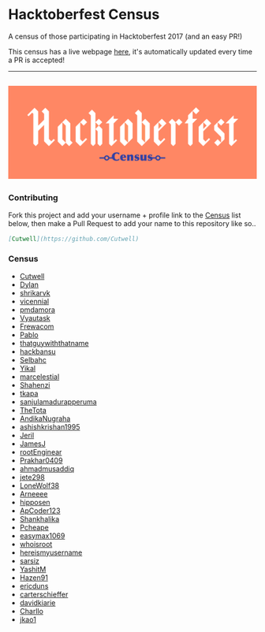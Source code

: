 # Hacktoberfest Census

A census of those participating in Hacktoberfest 2017 (and an easy PR!)

This census has a live webpage [here](https://cutwell.github.io/Hacktoberfest-Census), it's automatically updated every time a PR is accepted!

---
![Hacktoberfest-Census](static/img/Hackcensus.png "Hacktoberfest-Census")
---

### Contributing
Fork this project and add your username + profile link to the [Census](https://github.com/Cutwell/Hacktoberfest-Census#census) list below, then make a Pull Request to add your name to this repository like so..
```markdown
[Cutwell](https://github.com/Cutwell)
```

### Census
 - [Cutwell](https://github.com/Cutwell)
 - [Dylan](https://github.com/dylanmaryk)
 - [shrikarvk](https://github.com/shrikarvk)
 - [vicennial](https://github.com/vicennial)
 - [pmdamora](https://github.com/pmdamora)
 - [Vyautask](https://github.com/vytautask)
 - [Frewacom](https://github.com/Frewacom)
 - [Pablo](https://github.com/pablo0910)
 - [thatguywiththatname](https://github.com/thatguywiththatname)
 - [hackbansu](https://github.com/hackbansu)
 - [Selbahc](https://github.com/Selbahc)
 - [Yikal](https://github.com/Yikal)
 - [marcelestial](https://github.com/marcelestial)
 - [Shahenzi](https://github.com/Shahenzi)
 - [tkapa](https://github.com/tkapa)
 - [sanjulamadurapperuma](https://github.com/sanjulamadurapperuma)
 - [TheTota](https://github.com/TheTota)
 - [AndikaNugraha](https://github.com/AndikaNugraha11)
 - [ashishkrishan1995](https://github.com/ashishkrishan1995)
 - [Jeril](https://github.com/jerilseb)
 - [JamesJ](https://github.com/JamesJ)
 - [rootEnginear](https://github.com/rootEnginear)
 - [Prakhar0409](https://github.com/Prakhar0409)
 - [ahmadmusaddiq](https://github.com/ahmadmusaddiq)
 - [jete298](https://github.com/jete298)
 - [LoneWolf38](https://github.com/lonewolf38)
 - [Arneeee](https://github.com/Arneeee)
 - [hipposen](https://github.com/hipposen)
 - [ApCoder123](https://github.com/ApCoder123)
 - [Shankhalika](https://github.com/Shankhalika)
 - [Pcheape](https://github.com/Pcheape)
 - [easymax1069](https://github.com/easymax1069)
 - [whoisroot](https://github.com/whoisroot)
 - [hereismyusername](https://github.com/hereismyusername)
 - [sarsiz](https://github.com/sarsiz)
 - [YashitM](https://github.com/YashitM)
 - [Hazen91](https://github.com/Hazen91)
 - [ericduns](https://github.com/ericduns)
 - [carterschieffer](https://github.com/carterschieffer)
 - [davidkiarie](https://github.com/davidkiarie)
 - [Charllo](https://github.com/Charllo)
 - [jkao1](https://github.com/jkao1)

